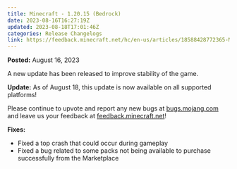 ```yaml
---
title: Minecraft - 1.20.15 (Bedrock)
date: 2023-08-16T16:27:19Z
updated: 2023-08-18T17:01:46Z
categories: Release Changelogs
link: https://feedback.minecraft.net/hc/en-us/articles/18588428772365-Minecraft-1-20-15-Bedrock
---
```


**Posted:** August 16, 2023

A new update has been released to improve stability of the game.

**Update:** As of August 18, this update is now available on all supported platforms!

Please continue to upvote and report any new bugs at [bugs.mojang.com](https://bugs.mojang.com/) and leave us your feedback at [feedback.minecraft.net](https://feedback.minecraft.net/)!  
  

**Fixes:**

- Fixed a top crash that could occur during gameplay
- Fixed a bug related to some packs not being available to purchase successfully from the Marketplace
